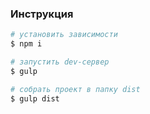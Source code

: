 ### Инструкция

```bash
# установить зависимости
$ npm i

# запустить dev-сервер
$ gulp

# собрать проект в папку dist
$ gulp dist
```